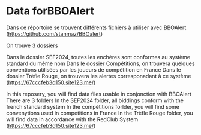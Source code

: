# Data forBBOAlert

Dans ce réportoire se trouvent différents fichiers à utiliser avec BBOAlert (https://github.com/stanmaz/BBOalert)

On trouve 3 dossiers

Dans le dossier SEF2024, toutes les enchères sont conformes au système standard du même nom
Dans le dossier Compétitions, on trouvera quelques conventions utilisées par les joueurs de compétition en France
Dans le dossier Trèfle Rouge, on trouvera les alertes corresponadant à ce système (https://67cccfeb3d150.site123.me/)

In this reposery, you will find data files usable in conjonction with BBOAlert
There are 3 folders
In the SEF2024 folder, all biddings conform with the french standard system
In the compétitions forlder, you will find some convenytions used in competitions in France
In the Trèfle Rouge folder, you will find data in accordance with the RedClub System (https://67cccfeb3d150.site123.me/)
